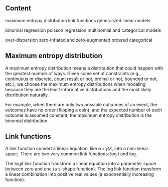 ## Content
maximum entropy distribution
link functions
generalized linear models

binomial regression
poisson regression
multinomial and categorical models

over-dispersion
zero-inflated and zero-augmented
ordered categorical



## Maximum entropy distribution

A maximum entropy distribution means a distribution that could happen with the greatest number of ways. Given some set of constraints (e.g., continuous or discrete, count result or not, ordinal or not, bounded or not, etc.), we choose the maximum entropy distributions when modeling because they are the least informative distributions and the most likely distribution naturally.

For example, when there are only two possible outcomes of an event, the outcomes have no order (flipping a coin), and the expected number of each outcome is assumed constant, the maximum entropy distribution is the binomial distribution.


## Link functions

A link function convert a linear equation, like $\alpha + \beta X$, into a non-linear space. There are two very common link functions: logit and log.

The logit link function transform a linear equation into a parameter space between zero and one (a s-shape function). The log link function transform a linear combination into positive real values (a exponentially increasing function).

